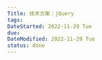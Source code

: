 ```yaml
---
Title: 技术方案：jQuery
tags:
DateStarted: 2022-11-29 Tue
due:
DateModified: 2022-11-29 Tue
status: done
---
```

